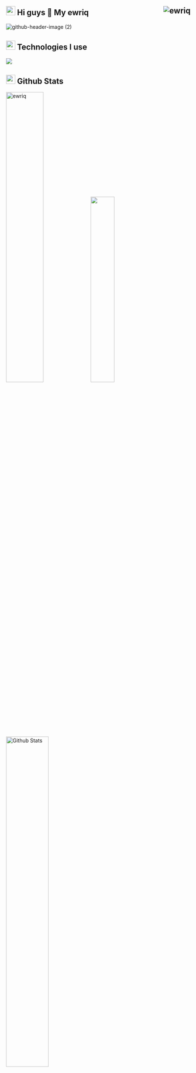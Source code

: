 

<h2 width="100%"><img width="25" src="" /> Hi guys 👋 My ewriq <img align="right" src="https://komarev.com/ghpvc/?username=ewriq&label=Profile%20views&color=0e75b6&style=flat" alt="ewriq" /> 
 </h2>
 
 ![github-header-image (2)](https://github.com/ewriq/ewriq/assets/102306313/03fa2cea-716a-47ed-9909-61efec0ce730)




<h2 width="100%"><img width="25" src="https://emojipedia-us.s3.dualstack.us-west-1.amazonaws.com/thumbs/120/apple/325/gear_2699-fe0f.png" /> Technologies I use</h2>
<img src="https://skillicons.dev/icons?i=nodejs,go,mysql,mongodb,vue,svelte,tailwind,express,github," />


 
<h2 width="100%"><img width="25" src="" /> Github Stats </h2>


<p align="start">
 <img width="45%" src="https://github-readme-streak-stats.herokuapp.com/?user=ewriq&bg_color=0d1117](https://github-readme-streak-stats.herokuapp.com?user=ewriq&theme=dark&locale=en&type=png&background=45%2C0D1117%2C0D1117&border=0D1117" alt="ewriq" />
<img width="36%" src="https://github-readme-stats.vercel.app/api/top-langs/?username=ewriq&layout=compact&bg_color=0d1117&border_color=0d1117&text-color:79ff97&langs_count=6">
<img width="48%" alt="Github Stats" src="https://github-readme-stats.vercel.app/api?username=ewriq&show_icons=true&count_private=true&theme=react&hide_border=true&bg_color=0D1117&color=fffff" />
</p>
